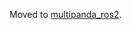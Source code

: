 Moved to [multipanda_ros2][multipanda-ros2].

[multipanda-ros2]: https://github.com/tenfoldpaper/multipanda_ros2
